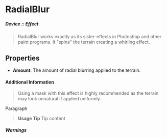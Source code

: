 # RadialBlur
##### Device :: Effect

> RadialBlur works exactly as its sister-effects in Photoshop and other paint programs. It "spins" the terrain creating a whirling effect.

## Properties

- **Amount**: The amount of radial blurring applied to the terrain.

#### Additional Information
> Using a mask with this effect is highly recommended as the terrain may look unnatural if applied uniformly.

Paragraph
> **Usage Tip**
> Tip content

##### Warnings
